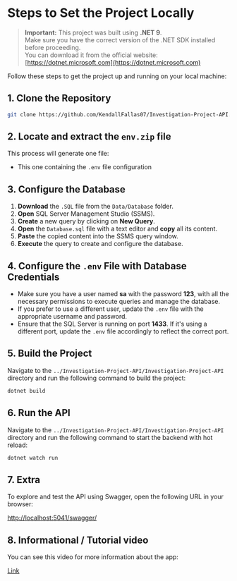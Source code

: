 # Steps to Set the Project Locally

> **Important:** This project was built using **.NET 9**.  
> Make sure you have the correct version of the .NET SDK installed before proceeding.  
> You can download it from the official website: [https://dotnet.microsoft.com](https://dotnet.microsoft.com)

Follow these steps to get the project up and running on your local machine:

## 1. Clone the Repository

```bash
git clone https://github.com/KendallFallas07/Investigation-Project-API.git
```

## 2. Locate and extract the `env.zip` file
This process will generate one file:  
- This one containing the `.env` file configuration  

## 3. Configure the Database

1. **Download** the `.SQL` file from the `Data/Database` folder.  
2. **Open** SQL Server Management Studio (SSMS).  
3. **Create** a new query by clicking on **New Query**.  
4. **Open** the `Database.sql` file with a text editor and **copy** all its content.  
5. **Paste** the copied content into the SSMS query window.  
6. **Execute** the query to create and configure the database.


## 4. Configure the `.env` File with Database Credentials

- Make sure you have a user named **sa** with the password **123**, with all the necessary permissions to execute queries and manage the database.  
- If you prefer to use a different user, update the `.env` file with the appropriate username and password.  
- Ensure that the SQL Server is running on port **1433**. If it's using a different port, update the `.env` file accordingly to reflect the correct port.

## 5. Build the Project

Navigate to the `../Investigation-Project-API/Investigation-Project-API` directory and run the following command to build the project:

```bash
dotnet build
```

## 6. Run the API

Navigate to the `../Investigation-Project-API/Investigation-Project-API` directory and run the following command to start the backend with hot reload:

```bash
dotnet watch run
```

## 7. Extra

To explore and test the API using Swagger, open the following URL in your browser:

[http://localhost:5041/swagger/](http://localhost:5041/swagger/)

## 8. Informational / Tutorial video

You can see this video for more information about the app:

[Link](https://youtu.be/ddtKR_wazk8) 
